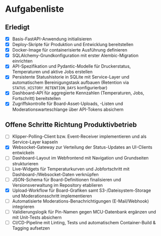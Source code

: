 # Aufgabenliste

## Erledigt

- [x] Basis-FastAPI-Anwendung initialisieren
- [x] Deploy-Skripte für Produktion und Entwicklung bereitstellen
- [x] Docker-Image für containerisierte Ausführung definieren
- [x] SQLAlchemy-Grundkonfiguration mit erster Alembic-Migration einrichten
- [x] API-Spezifikation und Pydantic-Modelle für Druckerstatus, Temperaturen und aktive Jobs erstellen
- [x] Persistente Statushistorie in SQLite mit Service-Layer und automatischem Bereinigungstask aufbauen (Retention via `STATUS_HISTORY_RETENTION_DAYS` konfigurierbar)
- [x] Dashboard-API für aggregierte Kennzahlen (Temperaturen, Jobs, Fortschritt) bereitstellen
- [x] Zugriffskontrolle für Board-Asset-Uploads, -Listen und Moderationswarteschlange über API-Tokens absichern

## Offene Schritte Richtung Produktivbetrieb

- [ ] Klipper-Polling-Client bzw. Event-Receiver implementieren und als Service-Layer kapseln
- [x] Websocket-Gateway zur Verteilung der Status-Updates an UI-Clients entwickeln
- [ ] Dashboard-Layout im Webfrontend mit Navigation und Grundseiten strukturieren
- [ ] Live-Widgets für Temperaturkurven und Jobfortschritt mit Dashboard-/Websocket-Daten verknüpfen
- [ ] JSON-Schema für Board-Definitionen finalisieren und Versionsverwaltung im Repository etablieren
- [x] Upload-Workflow für Board-Grafiken samt S3-/Dateisystem-Storage und Moderationsschritt implementieren
- [ ] Automatisierte Moderations-Benachrichtigungen (E-Mail/Webhook) integrieren
- [ ] Validierungslogik für Pin-Namen gegen MCU-Datenbank ergänzen und mit Unit-Tests absichern
- [ ] CI/CD-Pipeline mit Linting, Tests und automatischem Container-Build & Tagging aufsetzen
